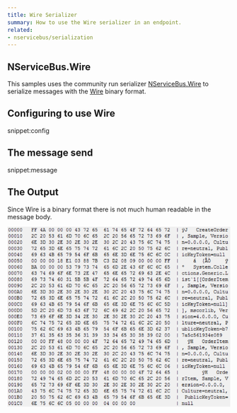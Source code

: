 ```yaml
---
title: Wire Serializer
summary: How to use the Wire serializer in an endpoint.
related:
- nservicebus/serialization
---
```


## NServiceBus.Wire

This samples uses the community run serializer [NServiceBus.Wire](https://github.com/hmemcpy/NServiceBus.Wire) to serialize messages with the [Wire](https://github.com/rogeralsing/Wire) binary format.


## Configuring to use Wire

snippet:config


## The message send

snippet:message


## The Output

Since Wire is a binary format there is not much human readable in the message body.

![](wirebinary.png)
